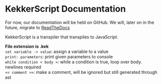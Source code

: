 ﻿# KekkerScript Documentation
For now, our documentation will be held on
GitHub. We will, later on in the future, migrate to
[ReadTheDocs](https://www.readthedocs.io)

KekkerScript is a transpiler that transpiles to JavaScript.

**File extension is .kek**<br>
`set variable -> value`: assign a variable to a value<br>
`print: parameters`: print given parameters to console<br>
`while condition < body >`: while a condition is true, loop over body. newlines required<br>
`<< comment >>`: make a comment, will be ignored but still generated through ast
